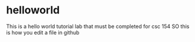 # helloworld
This is a hello world tutorial lab that must be completed for csc 154
SO this is how you edit a file in github
